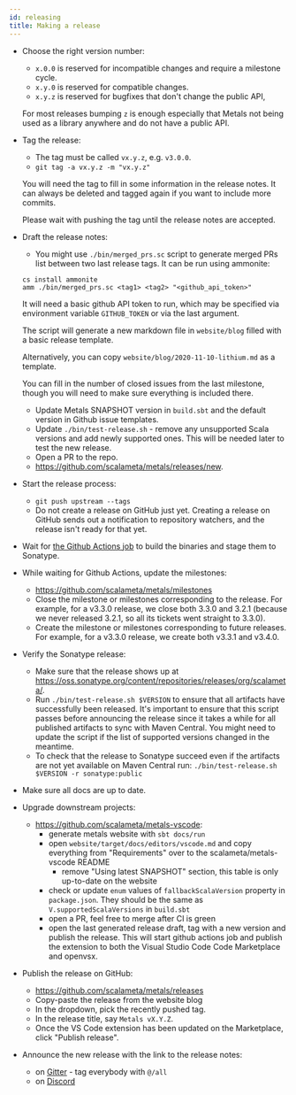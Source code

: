 ```yaml
---
id: releasing
title: Making a release
---
```


- Choose the right version number:

  - `x.0.0` is reserved for incompatible changes and require a milestone cycle.
  - `x.y.0` is reserved for compatible changes.
  - `x.y.z` is reserved for bugfixes that don't change the public API,

  For most releases bumping `z` is enough especially that Metals not being used
  as a library anywhere and do not have a public API.

- Tag the release:

  - The tag must be called `vx.y.z`, e.g. `v3.0.0`.
  - `git tag -a vx.y.z -m "vx.y.z"`

  You will need the tag to fill in some information in the release notes. It can
  always be deleted and tagged again if you want to include more commits.

  Please wait with pushing the tag until the release notes are accepted.

- Draft the release notes:

  - You might use `./bin/merged_prs.sc` script to generate merged PRs list
    between two last release tags. It can be run using ammonite:

  ```
  cs install ammonite
  amm ./bin/merged_prs.sc <tag1> <tag2> "<github_api_token>"
  ```

  It will need a basic github API token to run, which may be specified via
  environment variable `GITHUB_TOKEN` or via the last argument.

  The script will generate a new markdown file in `website/blog` filled with a
  basic release template.

  Alternatively, you can copy `website/blog/2020-11-10-lithium.md` as a
  template.

  You can fill in the number of closed issues from the last milestone, though
  you will need to make sure everything is included there.

  - Update Metals SNAPSHOT version in `build.sbt` and the default version in
    Github issue templates.
  - Update `./bin/test-release.sh` - remove any unsupported Scala versions and
    add newly supported ones. This will be needed later to test the new release.
  - Open a PR to the repo.
  - https://github.com/scalameta/metals/releases/new.

- Start the release process:

  - `git push upstream --tags`
  - Do not create a release on GitHub just yet. Creating a release on GitHub
    sends out a notification to repository watchers, and the release isn't ready
    for that yet.

- Wait for
  [the Github Actions job](https://github.com/scalameta/metals/actions?query=workflow%3ARelease)
  to build the binaries and stage them to Sonatype.

- While waiting for Github Actions, update the milestones:

  - https://github.com/scalameta/metals/milestones
  - Close the milestone or milestones corresponding to the release. For example,
    for a v3.3.0 release, we close both 3.3.0 and 3.2.1 (because we never
    released 3.2.1, so all its tickets went straight to 3.3.0).
  - Create the milestone or milestones corresponding to future releases. For
    example, for a v3.3.0 release, we create both v3.3.1 and v3.4.0.

- Verify the Sonatype release:

  - Make sure that the release shows up at
    https://oss.sonatype.org/content/repositories/releases/org/scalameta/.
  - Run `./bin/test-release.sh $VERSION` to ensure that all artifacts have
    successfully been released. It's important to ensure that this script passes
    before announcing the release since it takes a while for all published
    artifacts to sync with Maven Central. You might need to update the script if
    the list of supported versions changed in the meantime.
  - To check that the release to Sonatype succeed even if the artifacts are not
    yet available on Maven Central run:
    `./bin/test-release.sh $VERSION -r sonatype:public`

- Make sure all docs are up to date.

- Upgrade downstream projects:

  - https://github.com/scalameta/metals-vscode:
    - generate metals website with `sbt docs/run`
    - open `website/target/docs/editors/vscode.md` and copy everything from
      "Requirements" over to the scalameta/metals-vscode README
      - remove "Using latest SNAPSHOT" section, this table is only up-to-date on
        the website
    - check or update `enum` values of `fallbackScalaVersion` property in `package.json`.
      They should be the same as `V.supportedScalaVersions` in `build.sbt`
    - open a PR, feel free to merge after CI is green
    - open the last generated release draft, tag with a new version and publish
      the release. This will start github actions job and publish the extension
      to both the Visual Studio Code Code Marketplace and openvsx.

- Publish the release on GitHub:

  - https://github.com/scalameta/metals/releases
  - Copy-paste the release from the website blog
  - In the dropdown, pick the recently pushed tag.
  - In the release title, say `Metals vX.Y.Z`.
  - Once the VS Code extension has been updated on the Marketplace, click
    "Publish release".

- Announce the new release with the link to the release notes:
  - on [Gitter](https://gitter.im/scalameta/metals) - tag everybody with `@/all`
  - on [Discord](https://discord.com/invite/RFpSVth)
